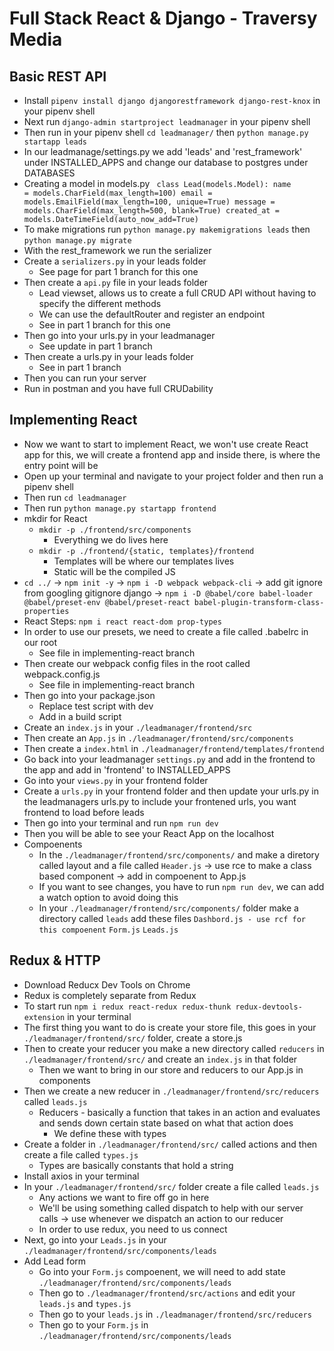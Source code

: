 # Full Stack React & Django - Traversy Media 

## Basic REST API 
- Install `pipenv install django djangorestframework django-rest-knox` in your pipenv shell 
- Next run `django-admin startproject leadmanager` in your pipenv shell 
- Then run in your pipenv shell `cd leadmanager/` then `python manage.py startapp leads`
- In our leadmanage/settings.py we add 'leads' and 'rest_framework' under INSTALLED_APPS and change our database to postgres under DATABASES
- Creating a model in models.py
  <code>
  class Lead(models.Model):
    name = models.CharField(max_length=100)
    email = models.EmailField(max_length=100, unique=True)
    message = models.CharField(max_length=500, blank=True)
    created_at = models.DateTimeField(auto_now_add=True)
  </code>
- To make migrations run `python manage.py makemigrations leads` then `python manage.py migrate`
- With the rest_framework we run the serializer
- Create a `serializers.py` in your leads folder 
  - See page for part 1 branch for this one 
- Then create a `api.py` file in your leads folder 
  - Lead viewset, allows us to create a full CRUD API without having to specify the different methods 
  - We can use the defaultRouter and register an endpoint 
  - See in part 1 branch for this one 
- Then go into your urls.py in your leadmanager 
  - See update in part 1 branch 
- Then create a urls.py in your leads folder 
  - See in part 1 branch 
- Then you can run your server 
- Run in postman and you have full CRUDability 

## Implementing React 
- Now we want to start to implement React, we won't use create React app for this, we will create a frontend app and inside there, is where the entry point will be 
- Open up your terminal and navigate to your project folder and then run a pipenv shell 
- Then run `cd leadmanager`
- Then run `python manage.py startapp frontend`
- mkdir for React 
  - `mkdir -p ./frontend/src/components`
    - Everything we do lives here 
  - `mkdir -p ./frontend/{static, templates}/frontend`
    - Templates will be where our templates lives 
    - Static will be the compiled JS 
- `cd ../` -> `npm init -y` -> `npm i -D webpack webpack-cli` -> add git ignore from googling gitignore django -> `npm i -D @babel/core babel-loader @babel/preset-env @babel/preset-react babel-plugin-transform-class-properties` 
- React Steps: `npm i react react-dom prop-types`
- In order to use our presets, we need to create a file called .babelrc in our root
  - See file in implementing-react branch 
- Then create our webpack config files in the root called webpack.config.js
  - See file in implementing-react branch
- Then go into your package.json 
  - Replace test script with dev 
  - Add in a build script 
- Create an `index.js` in your `./leadmanager/frontend/src`
- Then create an `App.js` in `./leadmanager/frontend/src/components`
- Then create a `index.html` in `./leadmanager/frontend/templates/frontend`
- Go back into your leadmanager `settings.py` and add in the frontend to the app and add in 'frontend' to INSTALLED_APPS
- Go into your `views.py` in your frontend folder 
- Create a `urls.py` in your frontend folder and then update your urls.py in the leadmanagers urls.py to include your frontened urls, you want frontend to load before leads
- Then go into your terminal and run `npm run dev` 
- Then you will be able to see your React App on the localhost 
- Compoenents 
  - In the `./leadmanager/frontend/src/components/` and make a diretory called layout and a file called `Header.js` -> use rce to make a class based component -> add in compoenent to App.js
  - If you want to see changes, you have to run `npm run dev`, we can add a watch option to avoid doing this 
  - In your `./leadmanager/frontend/src/components/` folder make a directory called `leads` add these files `Dashbord.js - use rcf for this compoenent` `Form.js` `Leads.js`

## Redux & HTTP 
- Download Reducx Dev Tools on Chrome 
- Redux is completely separate from Redux
- To start run `npm i redux react-redux redux-thunk redux-devtools-extension` in your terminal
- The first thing you want to do is create your store file, this goes in your `./leadmanager/frontend/src/` folder, create a store.js
- Then to create your reducer you make a new directory called `reducers` in `./leadmanager/frontend/src/` and create an `index.js` in that folder
  - Then we want to bring in our store and reducers to our App.js in components
- Then we create a new reducer in `./leadmanager/frontend/src/reducers` called `leads.js`
  - Reducers - basically a function that takes in an action and evaluates and sends down certain state based on what that action does 
    - We define these with types 
- Create a folder in `./leadmanager/frontend/src/` called actions and then create a file called `types.js`
  - Types are basically constants that hold a string 
- Install axios in your terminal 
- In your `./leadmanager/frontend/src/` folder create a file called `leads.js`
  - Any actions we want to fire off go in here 
  - We'll be using something called dispatch to help with our server calls -> use whenever we dispatch an action to our reducer
  - In order to use redux, you need to us connect 
- Next, go into your `Leads.js` in your `./leadmanager/frontend/src/components/leads`
- Add Lead form
  - Go into your `Form.js` compoenent, we will need to add state `./leadmanager/frontend/src/components/leads`
  - Then go to `./leadmanager/frontend/src/actions` and edit your `leads.js` and `types.js` 
  - Then go to your `leads.js` in `./leadmanager/frontend/src/reducers`
  - Then go to your `Form.js` in  `./leadmanager/frontend/src/components/leads`